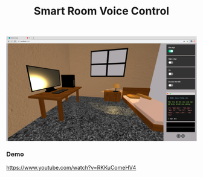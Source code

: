 <h1 align="center"> Smart Room Voice Control </h1> <br>
<p align="center">
   <img alt="BlindVision" title="BlindVíion" src="https://github.com/iamvon/smart_room_voice_control/blob/master/images/app.png" width="1920">
</p>
<p align="center">
</p>

### Demo
<https://www.youtube.com/watch?v=RKKuComeHV4>
